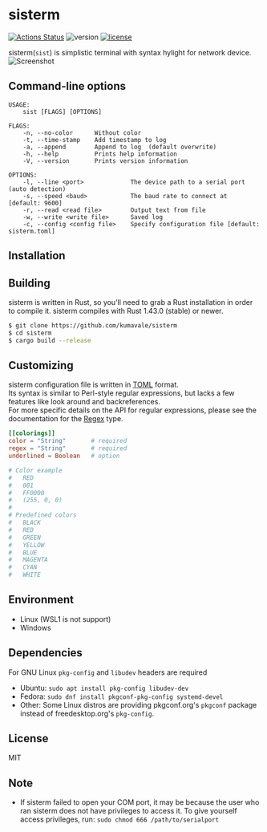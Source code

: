 # sisterm
[![Actions Status](https://github.com/kumavale/sisterm/workflows/Build/badge.svg)](https://github.com/kumavale/sisterm/actions)
![version](https://img.shields.io/badge/version-2.0.0-success.svg)
[![license](https://img.shields.io/badge/license-MIT-blue.svg?style=flat)](LICENSE)
  
sisterm(`sist`) is simplistic terminal with syntax hylight for network device.  
![Screenshot](https://user-images.githubusercontent.com/29778890/82607032-087d2980-9bf3-11ea-8b47-bbf25bcc16e2.png)  



## Command-line options
```
USAGE:
    sist [FLAGS] [OPTIONS]

FLAGS:
    -n, --no-color      Without color
    -t, --time-stamp    Add timestamp to log
    -a, --append        Append to log  (default overwrite)
    -h, --help          Prints help information
    -V, --version       Prints version information

OPTIONS:
    -l, --line <port>             The device path to a serial port  (auto detection)
    -s, --speed <baud>            The baud rate to connect at [default: 9600]
    -r, --read <read file>        Output text from file
    -w, --write <write file>      Saved log
    -c, --config <config file>    Specify configuration file [default: sisterm.toml]
```


## Installation


## Building
sisterm is written in Rust, so you'll need to grab a Rust installation in order to compile it. sisterm compiles with Rust 1.43.0 (stable) or newer.  

```.sh
$ git clone https://github.com/kumavale/sisterm
$ cd sisterm
$ cargo build --release
```

## Customizing

sisterm configuration file is written in [TOML](https://github.com/toml-lang/toml) format.  
Its syntax is similar to Perl-style regular expressions, but lacks a few features like look around and backreferences.  
For more specific details on the API for regular expressions, please see the documentation for the [Regex](https://docs.rs/regex/1.3.7/regex/struct.Regex.html) type.  

```.toml
[[colorings]]
color = "String"       # required
regex = "String"       # required
underlined = Boolean   # option
```

```.sh
# Color example
#   RED
#   001
#   FF0000
#   (255, 0, 0)
#
# Predefined colors
#   BLACK
#   RED
#   GREEN
#   YELLOW
#   BLUE
#   MAGENTA
#   CYAN
#   WHITE
```


## Environment
* Linux (WSL1 is not support)
* Windows


## Dependencies
For GNU Linux `pkg-config` and `libudev` headers are required  
* Ubuntu: `sudo apt install pkg-config libudev-dev`
* Fedora: `sudo dnf install pkgconf-pkg-config systemd-devel`
* Other: Some Linux distros are providing pkgconf.org's `pkgconf` package instead of freedesktop.org's `pkg-config`.


## License
MIT


## Note
* If sisterm failed to open your COM port, it may be because the user who ran sisterm does not have privileges to access it. To give yourself access privileges, run: `sudo chmod 666 /path/to/serialport`
